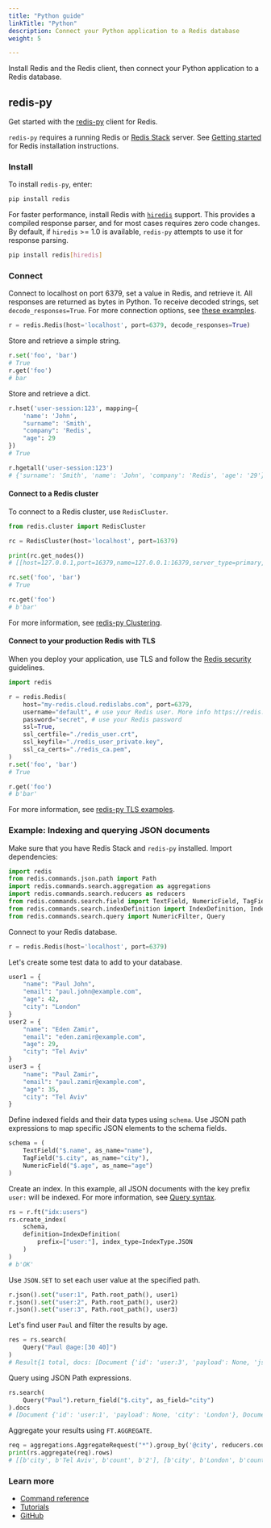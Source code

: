 ```yaml
---
title: "Python guide"
linkTitle: "Python"
description: Connect your Python application to a Redis database
weight: 5

---
```


Install Redis and the Redis client, then connect your Python application to a Redis database. 

## redis-py

Get started with the [redis-py](https://github.com/redis/redis-py) client for Redis. 

`redis-py` requires a running Redis or [Redis Stack](/docs/stack/get-started/install/) server. See [Getting started](/docs/getting-started/) for Redis installation instructions.

### Install

To install `redis-py`, enter:

```bash
pip install redis
```

For faster performance, install Redis with [`hiredis`](https://github.com/redis/hiredis) support. This provides a compiled response parser, and for most cases requires zero code changes. By default, if `hiredis` >= 1.0 is available, `redis-py` attempts to use it for response parsing.

```bash
pip install redis[hiredis]
```

### Connect

Connect to localhost on port 6379, set a value in Redis, and retrieve it. All responses are returned as bytes in Python. To receive decoded strings, set `decode_responses=True`. For more connection options, see [these examples](https://redis.readthedocs.io/en/stable/examples.html).

```python
r = redis.Redis(host='localhost', port=6379, decode_responses=True)
```

Store and retrieve a simple string.

```python
r.set('foo', 'bar')
# True
r.get('foo')
# bar
```

Store and retrieve a dict.

```python
r.hset('user-session:123', mapping={
    'name': 'John',
    "surname": 'Smith',
    "company": 'Redis',
    "age": 29
})
# True

r.hgetall('user-session:123')
# {'surname': 'Smith', 'name': 'John', 'company': 'Redis', 'age': '29'}
```

#### Connect to a Redis cluster

To connect to a Redis cluster, use `RedisCluster`.

```python
from redis.cluster import RedisCluster

rc = RedisCluster(host='localhost', port=16379)

print(rc.get_nodes())
# [[host=127.0.0.1,port=16379,name=127.0.0.1:16379,server_type=primary,redis_connection=Redis<ConnectionPool<Connection<host=127.0.0.1,port=16379,db=0>>>], ...

rc.set('foo', 'bar')
# True

rc.get('foo')
# b'bar'
```
For more information, see [redis-py Clustering](https://redis-py.readthedocs.io/en/stable/clustering.html).

#### Connect to your production Redis with TLS

When you deploy your application, use TLS and follow the [Redis security](/docs/management/security/) guidelines.

```python
import redis

r = redis.Redis(
    host="my-redis.cloud.redislabs.com", port=6379,
    username="default", # use your Redis user. More info https://redis.io/docs/management/security/acl/
    password="secret", # use your Redis password
    ssl=True,
    ssl_certfile="./redis_user.crt",
    ssl_keyfile="./redis_user_private.key",
    ssl_ca_certs="./redis_ca.pem",
)
r.set('foo', 'bar')
# True

r.get('foo')
# b'bar'
```
For more information, see [redis-py TLS examples](https://redis-py.readthedocs.io/en/stable/examples/ssl_connection_examples.html).

### Example: Indexing and querying JSON documents

Make sure that you have Redis Stack and `redis-py` installed. Import dependencies:

```python
import redis
from redis.commands.json.path import Path
import redis.commands.search.aggregation as aggregations
import redis.commands.search.reducers as reducers
from redis.commands.search.field import TextField, NumericField, TagField
from redis.commands.search.indexDefinition import IndexDefinition, IndexType
from redis.commands.search.query import NumericFilter, Query
```

Connect to your Redis database.

```python
r = redis.Redis(host='localhost', port=6379)
```

Let's create some test data to add to your database.

```python
user1 = {
    "name": "Paul John",
    "email": "paul.john@example.com",
    "age": 42,
    "city": "London"
}
user2 = {
    "name": "Eden Zamir",
    "email": "eden.zamir@example.com",
    "age": 29,
    "city": "Tel Aviv"
}
user3 = {
    "name": "Paul Zamir",
    "email": "paul.zamir@example.com",
    "age": 35,
    "city": "Tel Aviv"
}
```

Define indexed fields and their data types using `schema`. Use JSON path expressions to map specific JSON elements to the schema fields.

```python
schema = (
    TextField("$.name", as_name="name"), 
    TagField("$.city", as_name="city"), 
    NumericField("$.age", as_name="age")
)
```

Create an index. In this example, all JSON documents with the key prefix `user:` will be indexed. For more information, see [Query syntax](/docs/stack/search/reference/query_syntax). 

```python
rs = r.ft("idx:users")
rs.create_index(
    schema,
    definition=IndexDefinition(
        prefix=["user:"], index_type=IndexType.JSON
    )
)
# b'OK'
```

Use `JSON.SET` to set each user value at the specified path.

```python
r.json().set("user:1", Path.root_path(), user1)
r.json().set("user:2", Path.root_path(), user2)
r.json().set("user:3", Path.root_path(), user3)
```

Let's find user `Paul` and filter the results by age.

```python
res = rs.search(
    Query("Paul @age:[30 40]")
)
# Result{1 total, docs: [Document {'id': 'user:3', 'payload': None, 'json': '{"name":"Paul Zamir","email":"paul.zamir@example.com","age":35,"city":"Tel Aviv"}'}]}
```

Query using JSON Path expressions.

```python
rs.search(
    Query("Paul").return_field("$.city", as_field="city")
).docs
# [Document {'id': 'user:1', 'payload': None, 'city': 'London'}, Document {'id': 'user:3', 'payload': None, 'city': 'Tel Aviv'}]
```

Aggregate your results using `FT.AGGREGATE`.

```python
req = aggregations.AggregateRequest("*").group_by('@city', reducers.count().alias('count'))
print(rs.aggregate(req).rows)
# [[b'city', b'Tel Aviv', b'count', b'2'], [b'city', b'London', b'count', b'1']]
```

### Learn more

* [Command reference](https://redis-py.readthedocs.io/en/stable/commands.html)
* [Tutorials](https://redis.readthedocs.io/en/stable/examples.html)
* [GitHub](https://github.com/redis/redis-py)
 
